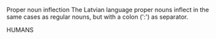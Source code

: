 Proper noun inflection
The Latvian language proper nouns inflect in the same cases as regular
nouns, but with a colon (':') as separator.















HUMANS




















